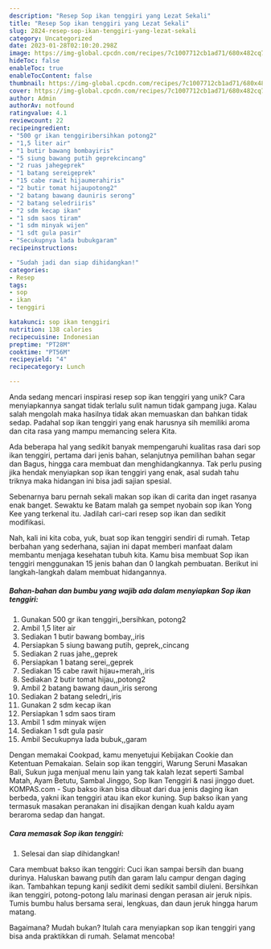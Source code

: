 ```yaml
---
description: "Resep Sop ikan tenggiri yang Lezat Sekali"
title: "Resep Sop ikan tenggiri yang Lezat Sekali"
slug: 2824-resep-sop-ikan-tenggiri-yang-lezat-sekali
category: Uncategorized
date: 2023-01-28T02:10:20.298Z
image: https://img-global.cpcdn.com/recipes/7c1007712cb1ad71/680x482cq70/sop-ikan-tenggiri-foto-resep-utama.jpg
hideToc: false
enableToc: true
enableTocContent: false
thumbnail: https://img-global.cpcdn.com/recipes/7c1007712cb1ad71/680x482cq70/sop-ikan-tenggiri-foto-resep-utama.jpg
cover: https://img-global.cpcdn.com/recipes/7c1007712cb1ad71/680x482cq70/sop-ikan-tenggiri-foto-resep-utama.jpg
author: Admin
authorAv: notfound
ratingvalue: 4.1
reviewcount: 22
recipeingredient:
- "500 gr ikan tenggiribersihkan potong2"
- "1,5 liter air"
- "1 butir bawang bombayiris"
- "5 siung bawang putih geprekcincang"
- "2 ruas jahegeprek"
- "1 batang sereigeprek"
- "15 cabe rawit hijaumerahiris"
- "2 butir tomat hijaupotong2"
- "2 batang bawang dauniris serong"
- "2 batang seledriiris"
- "2 sdm kecap ikan"
- "1 sdm saos tiram"
- "1 sdm minyak wijen"
- "1 sdt gula pasir"
- "Secukupnya lada bubukgaram"
recipeinstructions:

- "Sudah jadi dan siap dihidangkan!"
categories:
- Resep
tags:
- sop
- ikan
- tenggiri

katakunci: sop ikan tenggiri 
nutrition: 138 calories
recipecuisine: Indonesian
preptime: "PT28M"
cooktime: "PT56M"
recipeyield: "4"
recipecategory: Lunch

---
```





Anda sedang mencari inspirasi resep sop ikan tenggiri yang unik? Cara menyiapkannya sangat tidak terlalu sulit namun tidak gampang juga. Kalau salah mengolah maka hasilnya tidak akan memuaskan dan bahkan tidak sedap. Padahal sop ikan tenggiri yang enak harusnya sih memiliki aroma dan cita rasa yang mampu memancing selera Kita.





Ada beberapa hal yang sedikit banyak mempengaruhi kualitas rasa dari sop ikan tenggiri, pertama dari jenis bahan, selanjutnya pemilihan bahan segar dan Bagus, hingga cara membuat dan menghidangkannya. Tak perlu pusing jika hendak menyiapkan sop ikan tenggiri yang enak,      asal sudah tahu triknya maka hidangan ini bisa jadi sajian spesial.














Sebenarnya baru pernah sekali makan sop ikan di carita dan inget rasanya enak banget. Sewaktu ke Batam malah ga sempet nyobain sop ikan Yong Kee yang terkenal itu. Jadilah cari-cari resep sop ikan dan sedikit modifikasi.






Nah, kali ini kita coba, yuk, buat sop ikan tenggiri sendiri di rumah. Tetap berbahan yang sederhana, sajian ini dapat memberi manfaat dalam membantu menjaga kesehatan tubuh kita. Kamu bisa membuat Sop ikan tenggiri menggunakan 15 jenis bahan dan 0 langkah pembuatan. Berikut ini langkah-langkah dalam membuat hidangannya.

<!--inarticleads1-->

##### Bahan-bahan dan bumbu yang wajib ada dalam menyiapkan Sop ikan tenggiri:

1. Gunakan 500 gr ikan tenggiri,,bersihkan, potong2
1. Ambil 1,5 liter air
1. Sediakan 1 butir bawang bombay,,iris
1. Persiapkan 5 siung bawang putih, geprek,,cincang
1. Sediakan 2 ruas jahe,,geprek
1. Persiapkan 1 batang serei,,geprek
1. Sediakan 15 cabe rawit hijau+merah,,iris
1. Sediakan 2 butir tomat hijau,,potong2
1. Ambil 2 batang bawang daun,,iris serong
1. Sediakan 2 batang seledri,,iris
1. Gunakan 2 sdm kecap ikan
1. Persiapkan 1 sdm saos tiram
1. Ambil 1 sdm minyak wijen
1. Sediakan 1 sdt gula pasir
1. Ambil Secukupnya lada bubuk,,garam


Dengan memakai Cookpad, kamu menyetujui Kebijakan Cookie dan Ketentuan Pemakaian. Selain sop ikan tenggiri, Warung Seruni Masakan Bali, Sukun juga menjual menu lain yang tak kalah lezat seperti Sambal Matah, Ayam Betutu, Sambal Jinggo, Sop Ikan Tenggiri &amp; nasi jinggo duet. KOMPAS.com - Sup bakso ikan bisa dibuat dari dua jenis daging ikan berbeda, yakni ikan tenggiri atau ikan ekor kuning. Sup bakso ikan yang termasuk masakan peranakan ini disajikan dengan kuah kaldu ayam beraroma sedap dan hangat. 

<!--inarticleads2-->

##### Cara memasak Sop ikan tenggiri:


1. Selesai dan siap dihidangkan!

Cara membuat bakso ikan tenggiri: Cuci ikan sampai bersih dan buang durinya. Haluskan bawang putih dan garam lalu campur dengan daging ikan. Tambahkan tepung kanji sedikit demi sedikit sambil diuleni. Bersihkan ikan tenggiri, potong-potong lalu marinasi dengan perasan air jeruk nipis. Tumis bumbu halus bersama serai, lengkuas, dan daun jeruk hingga harum matang. 

Bagaimana? Mudah bukan? Itulah cara menyiapkan sop ikan tenggiri yang bisa anda praktikkan di rumah. Selamat mencoba!
